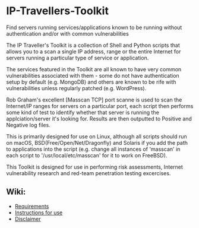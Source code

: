 # IP-Travellers-Toolkit

Find servers running services/applications known to be running without authentication and/or with common vulnerabilities

The IP Traveller's Toolkit is a collection of Shell and Python scripts that allows you to a scan a single IP address, range or the entire Internet for servers running a particular type of service or application. 

The services featured in the Toolkit are all known to have very common vulnerabilities associated with them - some do not have authentication setup by default (e.g. MongoDB) and others are known to be rife with vulnerabilities unless regularly patched (e.g. WordPress).

Rob Graham's excellent [Masscan TCP] port scanne is used to scan the Internet/IP ranges for servers on a particular port, each script then performs some kind of test to identify whether that server is running the applciation/server it's looking for. Results are then outputted to Positive and Negative log files.

This is primarily designed for use on Linux, although all scripts should run on macOS, BSD(Free/Open/Net/Dragonfly) and Solaris if you add the path to applications into the script (e.g. change all instances of 'masscan' in each script to '/usr/local/etc/masscan' for it to work on FreeBSD).

This Toolkit is designed for use in performing risk assessments, Internet vulnerability research and red-team penetration testing excercises.

## Wiki:

* [Requirements](https://github.com/apacketofsweets/IP-Travellers-Toolkit/wiki/Requirements)
* [Instructions for use](https://github.com/apacketofsweets/IP-Travellers-Toolkit/wiki/Instructions-for-use)
* [Disclaimer](https://github.com/apacketofsweets/IP-Travellers-Toolkit/wiki/Disclaimer)
